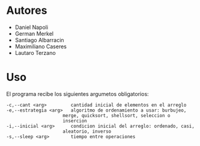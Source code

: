 # Autores

- Daniel Napoli
- German Merkel
- Santiago Albarracin
- Maximiliano Caseres
- Lautaro Terzano

# Uso

El programa recibe los siguientes argumetos obligatorios:

	-c,--cant <arg>         cantidad inicial de elementos en el arreglo
	-e,--estrategia <arg>   algoritmo de ordenamiento a usar: burbujeo,
                         merge, quicksort, shellsort, seleccion o
                         insercion
	-i,--inicial <arg>      condicion inicial del arreglo: ordenado, casi,
                         aleatorio, inverso
	-s,--sleep <arg>        tiempo entre operaciones
